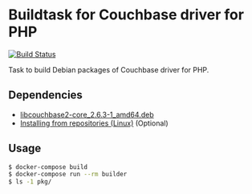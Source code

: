 # Buildtask for Couchbase driver for PHP

[![Build Status](https://travis-ci.org/marcelosousaalmeida/php-couchbase-builddeb.svg?branch=master)](https://travis-ci.org/marcelosousaalmeida/php-couchbase-builddeb)

Task to build Debian packages of Couchbase driver for PHP.


## Dependencies

* [libcouchbase2-core_2.6.3-1_amd64.deb](http://packages.couchbase.com/ubuntu/pool/jessie/main/libc/libcouchbase/libcouchbase2-core_2.6.3-1_amd64.deb)
* [Installing from repositories (Linux)](http://developer.couchbase.com/documentation/server/current/sdks/c-2.4/download-install.html) (Optional)


## Usage

```sh
$ docker-compose build
$ docker-compose run --rm builder
$ ls -1 pkg/
```
